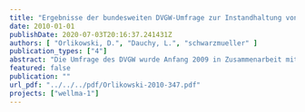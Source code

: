 ```yaml
---
title: "Ergebnisse der bundesweiten DVGW-Umfrage zur Instandhaltung von Brunnen 2009"
date: 2010-01-01
publishDate: 2020-07-03T20:16:37.241431Z
authors: [ "Orlikowski, D.", "Dauchy, L.", "schwarzmueller" ]
publication_types: ["4"]
abstract: "Die Umfrage des DVGW wurde Anfang 2009 in Zusammenarbeit mit dem Kompetenzzentrum Wasser Berlin gGmbH (KWB) durchgeführt. Der Fragebogen mit insgesamt 16 Fragen (-> Anhang A) zielt darauf ab, einen bundesweiten Überblick zum Brunnenbetrieb und unterschiedlichen Instandhaltungsmaßnahmen derjenigen Wasserversorger zu erhalten, die eigene Brunnen betreiben. Die vorliegende Auswertung wurde am Kompetenzzentrum Wasser Berlin durchgeführt. Nicht enthalten sind die vier ersten Fragen mit den allgemeinen Angaben des beantwortenden Unternehmens und einer Frage zum Thema Energieeffizienz (Seite 1 des Umfragebogens). Diese wurden durch den DVGW selbst ausgewertet (vgl. Plath and Wichmann 2009). Der brunnenbezogene Teil (Seiten 2 und 3) enthielt die vier Themenkomplexe: (1) Stammdaten (Fragen 5 bis 7) Es wurden die absolute Anzahl der in Betrieb befindlichen Brunnen und ihr durchschnittliches Alter erfragt. Diese Fragen dienen der Klassifizierung und Auswertung. Den Brunnenneubau betreffend, wurde eine Angabe zur Budgetplanung erbeten, um die folgenden Fragen zu Brunnenzustand, Alterung und Regenerierung in Bezug zum Neubau setzen zu können. (2) Brunnenbetrieb, Brunnenzustand und Alterung (Fragen 8 bis 11). Zum Brunnenbetrieb wurden die Art der Brunnensteuerung und die während des Betriebes erfassten Daten und Intervalle zur Betriebsüberwachung abgefragt, ebenso die Methoden und Intervalle zur Brunnenzustandsermittlung. (3) Brunnenregenerierung (Fragen 12 bis 14) Die Fragen zur Notwendigkeit, Veranlassung und Erfolgsbemessung von Regenerierungen dienen der Charakterisierung der Instandhaltungsstrategie. (4) Betriebsstrategie (Fragen 15 und 16) Abschließend wurde nach der Betriebsstrategie und einer möglichen Einflussnahme auf die Brunnenalterung durch Änderungen im Betrieb gefragt. Ziel der Auswertung ist es, den Stand der Praxis der Betriebsführung von Brunnen zu erarbeiten. Durch die gekoppelte Auswertung aller vier Themenkomplexe kann weiterhin geprüft werden, inwiefern die festgestellten Betriebs- und Instandhaltungsstrategien von der Größe des Betreibers oder der Altersstruktur der Brunnen abhängen. Durch den Vergleich der erarbeiteten Ergebnisse mit den in DVGW-Arbeitsblatt W125 (DVGW 2004) festgehaltenen Empfehlungen Forschungskann Raum für Verbesserungen, wie z.B. oder Weiterbildungsbedarf identifiziert werden. Gleichzeitig bietet die bundesweite Ermittlung Gelegenheit zur Einordnung des eigenen Standes der Praxis für die einzelnen Betreiber."
featured: false
publication: ""
url_pdf: "../../../pdf/Orlikowski-2010-347.pdf"
projects: ["wellma-1"]
---
```


